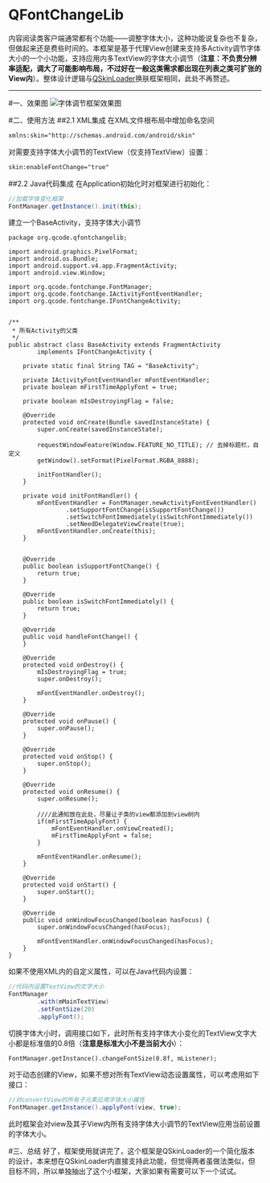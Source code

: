 # QFontChangeLib
内容阅读类客户端通常都有个功能——调整字体大小，这种功能说复杂也不复杂，但做起来还是费些时间的。本框架是基于代理View创建来支持多Activity调节字体大小的一个小功能，支持应用内多TextView的字体大小调节（**注意：不负责分辨率适配，调大了可能影响布局，不过好在一般这类需求都出现在列表之类可扩张的View内**）。整体设计逻辑与[QSkinLoader](https://github.com/qqliu10u/QSkinLoader)换肤框架相同，此处不再赘述。

----
#一、效果图
![字体调节框架效果图](https://github.com/qqliu10u/FontChangeLib/blob/master/demo.gif)

#二、使用方法
##2.1 XML集成
在XML文件根布局中增加命名空间
```xml
xmlns:skin="http://schemas.android.com/android/skin"
```
对需要支持字体大小调节的TextView（仅支持TextView）设置：
```xml
skin:enableFontChange="true"
```

##2.2 Java代码集成
在Application初始化时对框架进行初始化：
```Java
//加载字体变化框架
FontManager.getInstance().init(this);
```

建立一个BaseActivity，支持字体大小调节
```
package org.qcode.qfontchangelib;

import android.graphics.PixelFormat;
import android.os.Bundle;
import android.support.v4.app.FragmentActivity;
import android.view.Window;

import org.qcode.fontchange.FontManager;
import org.qcode.fontchange.IActivityFontEventHandler;
import org.qcode.fontchange.IFontChangeActivity;


/**
 * 所有Activity的父类
 */
public abstract class BaseActivity extends FragmentActivity
        implements IFontChangeActivity {

    private static final String TAG = "BaseActivity";

    private IActivityFontEventHandler mFontEventHandler;
    private boolean mFirstTimeApplyFont = true;

    private boolean mIsDestroyingFlag = false;

    @Override
    protected void onCreate(Bundle savedInstanceState) {
        super.onCreate(savedInstanceState);

        requestWindowFeature(Window.FEATURE_NO_TITLE); // 去掉标题栏，自定义
        getWindow().setFormat(PixelFormat.RGBA_8888);

        initFontHandler();
    }

    private void initFontHandler() {
        mFontEventHandler = FontManager.newActivityFontEventHandler()
                .setSupportFontChange(isSupportFontChange())
                .setSwitchFontImmediately(isSwitchFontImmediately())
                .setNeedDelegateViewCreate(true);
        mFontEventHandler.onCreate(this);
    }


    @Override
    public boolean isSupportFontChange() {
        return true;
    }

    @Override
    public boolean isSwitchFontImmediately() {
        return true;
    }

    @Override
    public void handleFontChange() {
    }

    @Override
    protected void onDestroy() {
        mIsDestroyingFlag = true;
        super.onDestroy();

        mFontEventHandler.onDestroy();
    }

    @Override
    protected void onPause() {
        super.onPause();
    }

    @Override
    protected void onStop() {
        super.onStop();
    }

    @Override
    protected void onResume() {
        super.onResume();

        ////此通知放在此处，尽量让子类的view都添加到view树内
        if(mFirstTimeApplyFont) {
            mFontEventHandler.onViewCreated();
            mFirstTimeApplyFont = false;
        }

        mFontEventHandler.onResume();
    }

    @Override
    protected void onStart() {
        super.onStart();
    }

    @Override
    public void onWindowFocusChanged(boolean hasFocus) {
        super.onWindowFocusChanged(hasFocus);

        mFontEventHandler.onWindowFocusChanged(hasFocus);
    }
}
```

如果不使用XML内的自定义属性，可以在Java代码内设置：
```Java
//代码内设置TextView的文字大小
FontManager
        .with(mMainTextView)
        .setFontSize(20)
        .applyFont();
```

切换字体大小时，调用接口如下，此时所有支持字体大小变化的TextView文字大小都是标准值的0.8倍（**注意是标准大小不是当前大小**）：
```
FontManager.getInstance().changeFontSize(0.8f, mListener);
```

对于动态创建的View，如果不想对所有TextView动态设置属性，可以考虑用如下接口：
```Java
//对convertView的所有子元素应用字体大小属性
FontManager.getInstance().applyFont(view, true);
```
此时框架会对view及其子View内所有支持字体大小调节的TextView应用当前设置的字体大小。

#三、总结
好了，框架使用就讲完了，这个框架是QSkinLoader的一个简化版本的设计，本来想在QSkinLoader内直接支持此功能，但觉得两者虽做法类似，但目标不同，所以单独抽出了这个小框架，大家如果有需要可以下一个试试。